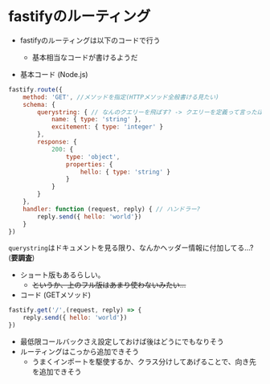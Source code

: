 # fastifyのルーティング

* fastifyのルーティングは以下のコードで行う
  * 基本相当なコードが書けるようだ

* 基本コード (Node.js)
```javascript
fastify.route({
    method: 'GET', //メソッドを指定(HTTPメソッド全般書ける見たい)
    schema: {
        querystring: { // なんのクエリーを飛ばす? -> クエリーを定義って言ったほうが正しい?
            name: { type: 'string' },
            excitement: { type: 'integer' }
        },
        response: {
            200: {
                type: 'object',
                properties: {
                    hello: { type: 'string' }
                }
            }
        }
    },
    handler: function (request, reply) { // ハンドラー?
        reply.send({ hello: 'world'})
    }
})
```

`querystring`はドキュメントを見る限り、なんかヘッダー情報に付加してる…? (**要調査**)

* ショート版もあるらしい。
  * ~~というか、上のフル版はあまり使わないみたい…~~
* コード (GETメソッド)
```javascript
fastify.get('/',(request, reply) => {
    reply.send({ hello: 'world'})
})
```
* 最低限コールバックさえ設定しておけば後はどうにでもなりそう
* ルーティングはこっから追加できそう
  * うまくインポートを駆使するか、クラス分けしてあげることで、向き先を追加できそう
